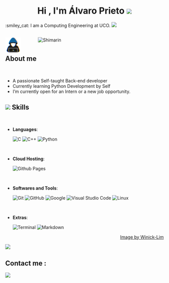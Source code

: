 <h1 align="center"><b>Hi , I'm Álvaro Prieto </b><img src="https://media.giphy.com/media/hvRJCLFzcasrR4ia7z/giphy.gif" width="35"></h1>
:smiley_cat: I am a Computing Engineering at UCO.
<a href="https://www.youtube.com/watch?v=aKWFhi8KnJg"><img src="https://user-images.githubusercontent.com/73097560/115834477-dbab4500-a447-11eb-908a-139a6edaec5c.gif"></a>
<div>

<img align="right" width="400" alt="Shimarin" src="https://images-wixmp-ed30a86b8c4ca887773594c2.wixmp.com/f/0a6ab302-0ed5-4807-9930-65550db72727/dfdgfzs-3f402288-be99-437d-9346-2ecf6861050f.jpg?token=eyJ0eXAiOiJKV1QiLCJhbGciOiJIUzI1NiJ9.eyJzdWIiOiJ1cm46YXBwOjdlMGQxODg5ODIyNjQzNzNhNWYwZDQxNWVhMGQyNmUwIiwiaXNzIjoidXJuOmFwcDo3ZTBkMTg4OTgyMjY0MzczYTVmMGQ0MTVlYTBkMjZlMCIsIm9iaiI6W1t7InBhdGgiOiJcL2ZcLzBhNmFiMzAyLTBlZDUtNDgwNy05OTMwLTY1NTUwZGI3MjcyN1wvZGZkZ2Z6cy0zZjQwMjI4OC1iZTk5LTQzN2QtOTM0Ni0yZWNmNjg2MTA1MGYuanBnIn1dXSwiYXVkIjpbInVybjpzZXJ2aWNlOmZpbGUuZG93bmxvYWQiXX0.R_FVDriCx7L7hBLrZO9ES1f186t_E1GpnV5g3e_Whs4"/>

## <picture><img src = "https://github.com/0xAbdulKhalid/0xAbdulKhalid/raw/main/assets/mdImages/about_me.gif" width = 50px></picture> **About me**
<br>

- A passionate Self-taught Back-end developer
- Currently learning Python Development by Self
- I’m currently open for an Intern or a new job opportunity.
  
## <img src="https://media2.giphy.com/media/QssGEmpkyEOhBCb7e1/giphy.gif?cid=ecf05e47a0n3gi1bfqntqmob8g9aid1oyj2wr3ds3mg700bl&rid=giphy.gif" width ="25"><b> Skills</b>
<br>

<p align="center">

- **Languages**:
    
    ![C](https://img.shields.io/badge/C%20-%232370ED.svg?style=for-the-badge&logo=c&logoColor=white)    ![C++](https://img.shields.io/badge/C++%20-%2300599C.svg?style=for-the-badge&logo=c%2B%2B&logoColor=white)    ![Python](https://img.shields.io/badge/Python%20-%2314354C.svg?style=for-the-badge&logo=python&logoColor=white)

<br>

- **Cloud Hosting**:

    ![Github Pages](https://img.shields.io/badge/GitHub%20Pages-%23327FC7.svg?style=for-the-badge&logo=github&logoColor=white)
    
<br>

- **Softwares and Tools**:

    ![Git](https://img.shields.io/badge/git-%23F05033.svg?style=for-the-badge&logo=git&logoColor=white)    ![GitHub](https://img.shields.io/badge/github-%23121011.svg?style=for-the-badge&logo=github&logoColor=white)    ![Google](https://img.shields.io/badge/google-%234285F4.svg?style=for-the-badge&logo=google&logoColor=white)    ![Visual Studio Code](https://img.shields.io/badge/Visual%20Studio%20Code-0078d7.svg?style=for-the-badge&logo=visual-studio-code&logoColor=white)    ![Linux](https://img.shields.io/badge/Linux-FCC624?style=for-the-badge&logo=linux&logoColor=black) 

<br>

- **Extras**:

    ![Terminal](https://img.shields.io/badge/Terminal-%23054020?style=for-the-badge&logo=gnu-bash&logoColor=white)
    ![Markdown](https://img.shields.io/badge/markdown-%23000000.svg?style=for-the-badge&logo=markdown&logoColor=white)   


</p>

  
<div align="right">
<a href="https://www.pixiv.net/en/users/11963288/artworks">Image by Winick-Lim</a>
  </div>
  </div>


<a href="https://www.youtube.com/watch?v=aKWFhi8KnJg"><img src="https://user-images.githubusercontent.com/73097560/115834477-dbab4500-a447-11eb-908a-139a6edaec5c.gif"></a>
<div>

## Contact me :

<a href="mailto:alvaro.pri.2003@gmail.com" target="_blank">
<img src="https://img.shields.io/badge/Gmail-%C3%81lvaro%20Prieto-red?style=for-the-badge&logo=gmail&logoColor=white" t=mail style="margin-bottom: 5px;" />
</a>
